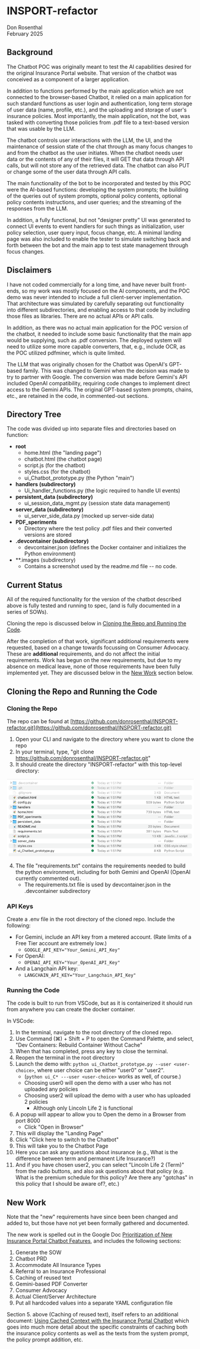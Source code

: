 # INSPORT-refactor
Don Rosenthal  
February 2025

## Background

The Chatbot POC was originally meant to test the AI capabilities desired for the original Insurance Portal website. That version of the chatbot was conceived as a component of a larger application.

In addition to functions performed by the main application which are not connected to the browser-based Chatbot, it relied on a main application for such standard functions as user login and authentication, long term storage of user data (name, profile, etc.), and the uploading and storage of user's insurance policies. Most importantly, the main application, not the bot, was tasked with converting those policies from .pdf file to a text-based version that was usable by the LLM.

The chatbot controls user interactions with the LLM, the UI, and the maintenance of session state of the chat through as many focus changes to and from the chatbot as the user initiates. When the chatbot needs user data or the contents of any of their files, it will GET that data through API calls, but will not store any of the retrieved data. The chatbot can also PUT or change some of the user data through API calls.

The main functionality of the bot to be incorporated and tested by this POC were the AI-based functions: developing the system prompts; the building of the queries out of system prompts, optional policy contents, optional policy contents instructions, and user queries; and the streaming of the responses from the LLM.

In addition, a fully functional, but not "designer pretty" UI was generated to connect UI events to event handlers for such things as initialization, user policy selection, user query input, focus change, etc. A minimal landing page was also included to enable the tester to simulate switching back and forth between the bot and the main app to test state management through focus changes.

## Disclaimers

I have not coded commercially for a long time, and have never built front-ends, so my work was mostly focused on the AI components, and the POC demo was never intended to include a full client-server implementation. That architecture was simulated by carefully separating out functionality into different subdirectories, and enabling access to that code by including those files as libraries. There are no actual APIs or API calls.

In addition, as there was no actual main application for the POC version of the chatbot, it needed to include some basic functionality that the main app would be supplying, such as .pdf conversion. The deployed system will need to utilize some more capable converters, that, e.g., include OCR, as the POC utilized pdfminer, which is quite limited.

The LLM that was originally chosen for the Chatbot was OpenAI's GPT-based family. This was changed to Gemini when the decision was made to try to partner with Google. The conversion was made before Gemini's API included OpenAI compatibility, requiring code changes to implement direct access to the Gemini APIs. The original GPT-based system prompts, chains, etc., are retained in the code, in commented-out sections.

## Directory Tree

The code was divided up into separate files and directories based on function:
- **root**
  - home.html (the "landing page")
  - chatbot.html (the chatbot page)
  - script.js (for the chatbot)
  - styles.css (for the chatbot)
  - ui_Chatbot_prototype.py (the Python "main")
- **handlers (subdirectory)**
  - Ui_handler_functions.py (the logic required to handle UI events)
- **persistent_data (subdirectory)**
  - ui_session_data_mgmt.py (session state data management)
- **server_data (subdirectory)**
  - ui_server_side_data.py (mocked up server-side data)
- **PDF_speriments**
  - Directory where the test policy .pdf files and their converted versions are stored
- **.devcontainer (subdirectory)**
  - devcontainer.json (defines the Docker container and initializes the Python environment)
- **.images (subdirectory)
  - Contains a screenshot used by the readme.md file -- no code.


## Current Status

All of the required functionality for the version of the chatbot described above is fully tested and running to spec, (and is fully documented in a series of SOWs).

Cloning the repo is discussed below in [Cloning the Repo and Running the Code](#cloning-the-repo-and-running-the-code).

After the completion of that work, significant additional requirements were requested, based on a change towards focussing on Consumer Advocacy. These are **additional** requirements, and do not affect the initial requirements. Work has begun on the new requirements, but due to my absence on medical leave, none of those requirements have been fully implemented yet. They are discussed below in the [New Work](#new-work) section below.

## Cloning the Repo and Running the Code

### Cloning the Repo

The repo can be found at [https://github.com/donrosenthal/INSPORT-refactor.git](https://github.com/donrosenthal/INSPORT-refactor.git)

1. Open your CLI and navigate to the directory where you want to clone the repo
2. In your terminal, type, "git clone https://github.com/donrosenthal/INSPORT-refactor.git"
3. It should create the directory "INSPORT-refactor" with this top-level directory:

![Screenshot of directory structure](./images/directory-screenshot.png)

4. The file "requirements.txt" contains the requirements needed to build the python environment, including for both Gemini and OpenAI (OpenAI currently commented out).
   - The requirements.txt file is used by devcontainer.json in the .devcontainer subdirectory

### API Keys

Create a .env file in the root directory of the cloned repo. Include the following:

- For Gemini, include an API key from a metered account. (Rate limits of a Free Tier account are extremely low.)
  - `GOOGLE_API_KEY="Your_Gemini_API_Key"`
- For OpenAI:
  - `OPENAI_API_KEY="Your_OpenAI_API_Key"`
- And a Langchain API key:
  - `LANGCHAIN_API_KEY="Your_Langchain_API_Key"`

### Running the Code

The code is built to run from VSCode, but as it is containerized it should run from anywhere you can create the docker container.

In VSCode:
1. In the terminal, navigate to the root directory of the cloned repo.
2. Use Command (⌘) + Shift + P to open the Command Palette, and select, "Dev Containers: Rebuild Container Without Cache"
3. When that has completed, press any key to close the terminal.
4. Reopen the terminal in the root directory
5. Launch the demo with: `python ui_Chatbot_prototype.py --user <user-choice>`, where user choice can be either "user0" or "user2".
   - (`python ui_C* ---user <user-choice>` works as well, of course.)
   - Choosing user0 will open the demo with a user who has not uploaded any policies
   - Choosing user2 will upload the demo with a user who has uploaded 2 policies
     - Although only Lincoln Life 2 is functional
6. A popup will appear to allow you to Open the demo in a Browser from port 8000
   - Click "Open in Browser"
7. This will display the "Landing Page"
8. Click "Click here to switch to the Chatbot"
9. This will take you to the Chatbot Page
10. Here you can ask any questions about insurance (e.g., What is the difference between term and permanent Life Insurance?)
11. And if you have chosen user2, you can select "Lincoln Life 2 (Term)" from the radio buttons, and also ask questions about that policy (e.g. What is the premium schedule for this policy? Are there any "gotchas" in this policy that I should be aware of?, etc.)

## New Work

Note that the "new" requirements have since been been changed and added to, but those have not yet been formally gathered and documented.

The new work is spelled out in the Google Doc [Prioritization of New Insurance Portal Chatbot Features](https://docs.google.com/document/d/1zj7AFBqYIsLiSFQ89tDgYuGVwArh_CkesH8h9108ZUw/edit?tab=t.0#heading=h.ft71h42ixbpg), and includes the following sections:

1. Generate the SOW
2. Chatbot PRD
3. Accommodate All Insurance Types
4. Referral to an Insurance Professional
5. Caching of reused text
6. Gemini-based PDF Converter
7. Consumer Advocacy
8. Actual Client/Server Architecture
9. Put all hardcoded values into a separate YAML configuration file

Section 5. above (Caching of reused text), itself refers to an additional document: [Using Cached Context with the Insurance Portal Chatbot](https://docs.google.com/document/d/1QvCHZClN3jMt_MPnnQ07y5lv9skIr-N-b5R4Illhc8U/edit?tab=t.0#heading=h.536666sjs5od) which goes into much more detail about the specific constraints of caching both the insurance policy contents as well as the texts from the system prompt, the policy prompt addition, etc.
